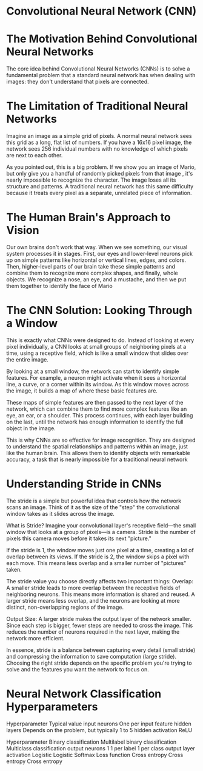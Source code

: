 # Convolutional Neural Network (CNN)


# The Motivation Behind Convolutional Neural Networks
The core idea behind Convolutional Neural Networks (CNNs) is to solve a fundamental problem that a standard neural network has when dealing with images: they don't understand that pixels are connected.

# The Limitation of Traditional Neural Networks
Imagine an image as a simple grid of pixels. A normal neural network sees this grid as a long, flat list of numbers. If you have a 16x16 pixel image, the network sees 256 individual numbers with no knowledge of which pixels are next to each other.

As you pointed out, this is a big problem. If we show you an image of Mario, but only give you a handful of randomly picked pixels from that image , it's nearly impossible to recognize the character. The image loses all its structure and patterns. A traditional neural network has this same difficulty because it treats every pixel as a separate, unrelated piece of information.

# The Human Brain's Approach to Vision
Our own brains don't work that way. When we see something, our visual system processes it in stages. First, our eyes and lower-level neurons pick up on simple patterns like horizontal or vertical lines, edges, and colors. Then, higher-level parts of our brain take these simple patterns and combine them to recognize more complex shapes, and finally, whole objects. We recognize a nose, an eye, and a mustache, and then we put them together to identify the face of Mario

# The CNN Solution: Looking Through a Window
This is exactly what CNNs were designed to do. Instead of looking at every pixel individually, a CNN looks at small groups of neighboring pixels at a time, using a receptive field, which is like a small window that slides over the entire image.

By looking at a small window, the network can start to identify simple features. For example, a neuron might activate when it sees a horizontal line, a curve, or a corner within its window. As this window moves across the image, it builds a map of where these basic features are.

These maps of simple features are then passed to the next layer of the network, which can combine them to find more complex features like an eye, an ear, or a shoulder. This process continues, with each layer building on the last, until the network has enough information to identify the full object in the image.

This is why CNNs are so effective for image recognition. They are designed to understand the spatial relationships and patterns within an image, just like the human brain. This allows them to identify objects with remarkable accuracy, a task that is nearly impossible for a traditional neural network

# Understanding Stride in CNNs
The stride is a simple but powerful idea that controls how the network scans an image. Think of it as the size of the "step" the convolutional window takes as it slides across the image.

What is Stride?
Imagine your convolutional layer's receptive field—the small window that looks at a group of pixels—is a camera. Stride is the number of pixels this camera moves before it takes its next "picture."

If the stride is 1, the window moves just one pixel at a time, creating a lot of overlap between its views.
If the stride is 2, the window skips a pixel with each move.  This means less overlap and a smaller number of "pictures" taken.

The stride value you choose directly affects two important things:
Overlap: A smaller stride leads to more overlap between the receptive fields of neighboring neurons. This means more information is shared and reused. A larger stride means less overlap, and the neurons are looking at more distinct, non-overlapping regions of the image.

Output Size: A larger stride makes the output layer of the network smaller. Since each step is bigger, fewer steps are needed to cross the image. This reduces the number of neurons required in the next layer, making the network more efficient.

In essence, stride is a balance between capturing every detail (small stride) and compressing the information to save computation (large stride). Choosing the right stride depends on the specific problem you're trying to solve and the features you want the network to focus on.


# Neural Network Classification Hyperparameters
Hyperparameter          Typical value
input neurons           One per input feature
hidden layers           Depends on the problem, but typically 1 to 5
hidden activation       ReLU


Hyperparameter      Binary classification   Multilabel binary classification        Multiclass classification
output neurons      1                       1 per label                             1 per class
output layer 
activation          Logistic                Logistic                                Softmax
Loss function       Cross entropy           Cross entropy                           Cross entropy
